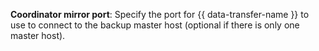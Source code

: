 **Coordinator mirror port**: Specify the port for {{ data-transfer-name }} to use to connect to the backup master host (optional if there is only one master host).
